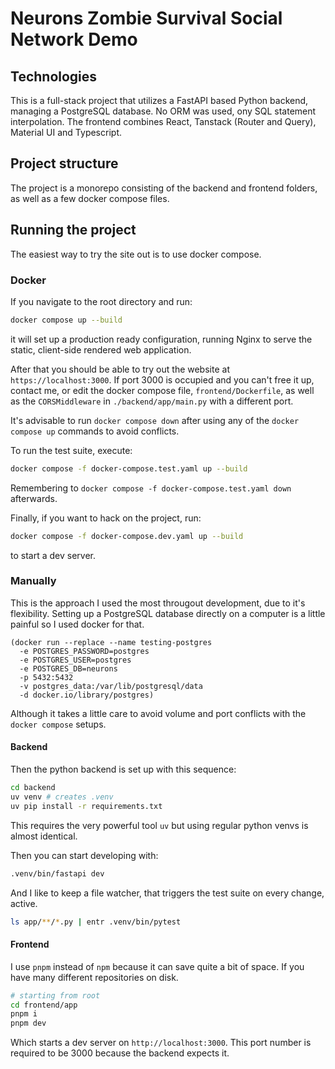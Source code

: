 
# Neurons Zombie Survival Social Network Demo

## Technologies

This is a full-stack project that utilizes a FastAPI based Python backend,
managing a PostgreSQL database. No ORM was used, ony SQL statement interpolation.
The frontend combines React, Tanstack (Router and Query), Material UI and Typescript.

## Project structure

The project is a monorepo consisting of the backend and frontend folders,
as well as a few docker compose files.

## Running the project

The easiest way to try the site out is to use docker compose.

### Docker

If you navigate to the root directory and run:

``` sh
docker compose up --build
```

it will set up a production ready configuration,
running Nginx to serve the static, client-side rendered web application.

After that you should be able to try out the website at `https://localhost:3000`.
If port 3000 is occupied and you can't free it up, contact me,
or edit the docker compose file, `frontend/Dockerfile`, as well as the `CORSMiddleware` in `./backend/app/main.py` with a different port.

It's advisable to run `docker compose down` after using any of the `docker compose up` commands to avoid conflicts.

To run the test suite, execute:

``` sh
docker compose -f docker-compose.test.yaml up --build
```

Remembering to `docker compose -f docker-compose.test.yaml down` afterwards.

Finally, if you want to hack on the project, run:

``` sh
docker compose -f docker-compose.dev.yaml up --build
```

to start a dev server.

### Manually

This is the approach I used the most througout development, due to it's flexibility.
Setting up a PostgreSQL database directly on a computer
is a little painful so I used docker for that.

``` nushell
(docker run --replace --name testing-postgres 
  -e POSTGRES_PASSWORD=postgres
  -e POSTGRES_USER=postgres
  -e POSTGRES_DB=neurons
  -p 5432:5432 
  -v postgres_data:/var/lib/postgresql/data 
  -d docker.io/library/postgres)
```

Although it takes a little care to avoid 
volume and port conflicts with the `docker compose` setups.

#### Backend

Then the python backend is set up with this sequence:

```sh
cd backend
uv venv # creates .venv
uv pip install -r requirements.txt
```

This requires the very powerful tool `uv` but using regular python venvs is almost identical.

Then you can start developing with:

```sh
.venv/bin/fastapi dev
```

And I like to keep a file watcher, that triggers the test suite on every change, active.

``` sh
ls app/**/*.py | entr .venv/bin/pytest
```

#### Frontend

I use `pnpm` instead of `npm` because it can save quite a bit of space.
If you have many different repositories on disk.

``` sh
# starting from root
cd frontend/app
pnpm i
pnpm dev
```

Which starts a dev server on `http://localhost:3000`.
This port number is required to be 3000 because the backend expects it.

